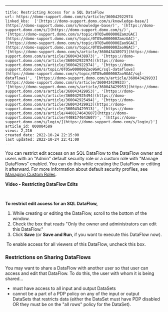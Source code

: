 ---
    title: Restricting Access for a SQL DataFlow
    url: https://domo-support.domo.com/s/article/360042922974
    linked_kbs:  ['[https://domo-support.domo.com/s/knowledge-base/](https://domo-support.domo.com/s/knowledge-base/)', '[https://domo-support.domo.com/s/](https://domo-support.domo.com/s/)', '[https://domo-support.domo.com/s/topic/0TO5w000000ZamzGAC](https://domo-support.domo.com/s/topic/0TO5w000000ZamzGAC)', '[https://domo-support.domo.com/s/topic/0TO5w000000Zao9GAC](https://domo-support.domo.com/s/topic/0TO5w000000Zao9GAC)', '[https://domo-support.domo.com/s/article/360043438973](https://domo-support.domo.com/s/article/360043438973)', '[https://domo-support.domo.com/s/article/360042922974](https://domo-support.domo.com/s/article/360042922974)', '[https://domo-support.domo.com/s/topic/0TO5w000000Zao9GAC/sql-dataflows](https://domo-support.domo.com/s/topic/0TO5w000000Zao9GAC/sql-dataflows)', '[https://domo-support.domo.com/s/article/360043429933](https://domo-support.domo.com/s/article/360043429933)', '[https://domo-support.domo.com/s/article/360043429953](https://domo-support.domo.com/s/article/360043429953)', '[https://domo-support.domo.com/s/article/360042925494](https://domo-support.domo.com/s/article/360042925494)', '[https://domo-support.domo.com/s/article/360043429913](https://domo-support.domo.com/s/article/360043429913)', '[https://domo-support.domo.com/s/article/4408174643607](https://domo-support.domo.com/s/article/4408174643607)', '[https://domo-support.domo.com/s/login/](https://domo-support.domo.com/s/login/)']
    article_id: 000004589
    views: 2,216
    created_date: 2022-10-24 22:15:00
    last updated: 2022-10-24 22:41:00
    ---



You can restrict edit access on an SQL DataFlow to the DataFlow owner and users with an "Admin" default security role or a custom role with "Manage DataFlows" enabled. You can do this while creating the DataFlow or editing it afterward. For more information about default security profiles, see [Managing Custom Roles](/s/article/360043438973 "Security Role Reference").


**Video - Restricting DataFlow Edits**



 


**To restrict edit access for an SQL DataFlow,**


1. While creating or editing the DataFlow, scroll to the bottom of the window.
2. Check the box that reads "Only the owner and administrators can edit this DataFlow."
3. Click **Save** (or **Save and Run**, if you want to execute this DataFlow now).


 To enable access for all viewers of this DataFlow, uncheck this box.


### Restrictions on Sharing DataFlows


You may want to share a DataFlow with another user so that user can access and edit that DataFlow. To do this, the user with whom it is being shared...


* must have access to all input and output DataSets
* cannot be a part of a PDP policy on any of the input or output DataSets that restricts data (either the DataSet must have PDP disabled OR they must be on the "all rows" policy for the DataSet).
